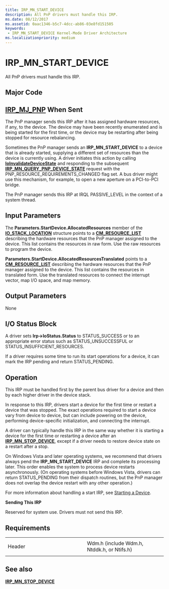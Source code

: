 ```yaml
---
title: IRP_MN_START_DEVICE
description: All PnP drivers must handle this IRP.
ms.date: 08/12/2017
ms.assetid: 0aac1346-b5c7-4dcc-ab86-03e8fd151505
keywords:
 - IRP_MN_START_DEVICE Kernel-Mode Driver Architecture
ms.localizationpriority: medium
---
```


# IRP\_MN\_START\_DEVICE


All PnP drivers must handle this IRP.

Major Code
----------

[**IRP\_MJ\_PNP**](irp-mj-pnp.md)
When Sent
---------

The PnP manager sends this IRP after it has assigned hardware resources, if any, to the device. The device may have been recently enumerated and is being started for the first time, or the device may be restarting after being stopped for resource rebalancing.

Sometimes the PnP manager sends an **IRP\_MN\_START\_DEVICE** to a device that is already started, supplying a different set of resources than the device is currently using. A driver initiates this action by calling [**IoInvalidateDeviceState**](https://msdn.microsoft.com/library/windows/hardware/ff549361) and responding to the subsequent [**IRP\_MN\_QUERY\_PNP\_DEVICE\_STATE**](irp-mn-query-pnp-device-state.md) request with the PNP\_RESOURCE\_REQUIREMENTS\_CHANGED flag set. A bus driver might use this mechanism, for example, to open a new aperture on a PCI-to-PCI bridge.

The PnP manager sends this IRP at IRQL PASSIVE\_LEVEL in the context of a system thread.

## Input Parameters


The **Parameters.StartDevice.AllocatedResources** member of the [**IO\_STACK\_LOCATION**](https://msdn.microsoft.com/library/windows/hardware/ff550659) structure points to a [**CM\_RESOURCE\_LIST**](https://msdn.microsoft.com/library/windows/hardware/ff541994) describing the hardware resources that the PnP manager assigned to the device. This list contains the resources in raw form. Use the raw resources to program the device.

**Parameters.StartDevice.AllocatedResourcesTranslated** points to a [**CM\_RESOURCE\_LIST**](https://msdn.microsoft.com/library/windows/hardware/ff541994) describing the hardware resources that the PnP manager assigned to the device. This list contains the resources in translated form. Use the translated resources to connect the interrupt vector, map I/O space, and map memory.

## Output Parameters


None

## I/O Status Block


A driver sets **Irp-&gt;IoStatus.Status** to STATUS\_SUCCESS or to an appropriate error status such as STATUS\_UNSUCCESSFUL or STATUS\_INSUFFICIENT\_RESOURCES.

If a driver requires some time to run its start operations for a device, it can mark the IRP pending and return STATUS\_PENDING.

Operation
---------

This IRP must be handled first by the parent bus driver for a device and then by each higher driver in the device stack.

In response to this IRP, drivers start a device for the first time or restart a device that was stopped. The exact operations required to start a device vary from device to device, but can include powering on the device, performing device-specific initialization, and connecting the interrupt.

A driver can typically handle this IRP in the same way whether it is starting a device for the first time or restarting a device after an [**IRP\_MN\_STOP\_DEVICE**](irp-mn-stop-device.md), except if a driver needs to restore device state on a restart after a stop.

On Windows Vista and later operating systems, we recommend that drivers always pend the **IRP\_MN\_START\_DEVICE** IRP and complete its processing later. This order enables the system to process device restarts asynchronously. (On operating systems before Windows Vista, drivers can return STATUS\_PENDING from their dispatch routines, but the PnP manager does not overlap the device restart with any other operation.)

For more information about handling a start IRP, see [Starting a Device](https://msdn.microsoft.com/library/windows/hardware/ff563849).

**Sending This IRP**

Reserved for system use. Drivers must not send this IRP.

Requirements
------------

<table>
<colgroup>
<col width="50%" />
<col width="50%" />
</colgroup>
<tbody>
<tr class="odd">
<td><p>Header</p></td>
<td>Wdm.h (include Wdm.h, Ntddk.h, or Ntifs.h)</td>
</tr>
</tbody>
</table>

## See also


[**IRP\_MN\_STOP\_DEVICE**](irp-mn-stop-device.md)

 

 




